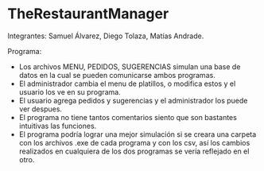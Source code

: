 # TheRestaurantManager

Integrantes: Samuel Álvarez, Diego Tolaza, Matías Andrade. 

Programa:
- Los archivos MENU, PEDIDOS, SUGERENCIAS simulan una base de datos en la cual se pueden comunicarse ambos programas.
- El administrador cambia el menu de platillos, o modifica estos y el usuario los ve en su programa.
- El usuario agrega pedidos y sugerencias y el administrador los puede ver despues.
- El programa no tiene tantos comentarios siento que son bastantes intuitivas las funciones.
- El programa podría lograr una mejor simulación si se creara una carpeta con los archivos .exe de cada programa y con los csv, así los cambios realizados en cualquiera de los dos programas se vería reflejado en el otro.
